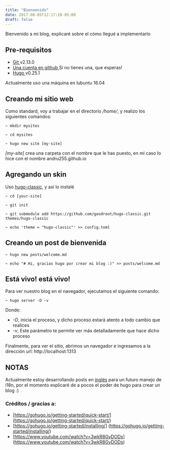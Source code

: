 ```yaml
---
title: "Bienvenido"
date: 2017-08-05T12:17:18-05:00
draft: false
---
```


Bienvenido a mi blog, explicaré sobre el cómo llegué a implementarlo

## Pre-requisitos 

- [ Git ](https://git-scm.com/) v2.13.0
- [ Una cuenta en github ](https://github.com) Si no tienes una, que esperas!
- [ Hugo ](https://gohugo.io/) v0.25.1

Actualmente uso una máquina en lubuntu 16.04

## Creando mi sitio web

Como standard, voy a trabajar en el directorio */home/*, y realizo los siguientes comandos: 

```
~ mkdir mysites

~ cd mysites

~ hugo new site [my-site]

```

*[my-site]* crea una carpeta con el nombre que le has puesto, en mi caso lo hice con el nombre andru255.github.io

## Agregando un skin

Uso [hugo-classic](https://github.com/goodroot/hugo-classic), y así lo instalé

```
~ cd [your-site]

~ git init

~ git submodule add https://github.com/goodroot/hugo-classic.git themes/hugo-classic 

~ echo 'theme = "hugo-classic"' >> config.toml 
```

## Creando un post de bienvenida

```
~ hugo new posts/welcome.md

~ echo "# Hi, gracias hugo por crear mi blog :)" >> posts/welcome.md
```

##  Está vivo! está vivo!

Para ver nuestro blog en el navegador, ejecutamos el siguiente comando:

```
~ hugo server -D -v
```

Donde:

- *-D*, inicia el proceso, y dicho proceso estará atento a todo cambio que realices
- *-v*, Este parámetro te permite ver más detalladamente que hace dicho proceso

Finalmente, para ver el sitio, abrimos un navegador e ingresamos a la dirección url: http://localhost:1313

## NOTAS

Actualmente estoy desarrollando posts en [inglés](../welcome) para un futuro manejo de i18n, por 
el momento explicaré de a pocos el poder de hugo para crear un blog :)

### Créditos / gracias a:

- [https://gohugo.io/getting-started/quick-start/] (https://gohugo.io/getting-started/quick-start/)
- [https://gohugo.io/getting-started/installing/] (https://gohugo.io/getting-started/installing/)
- [https://www.youtube.com/watch?v=3wkR8GyDODs] (https://www.youtube.com/watch?v=3wkR8GyDODs)